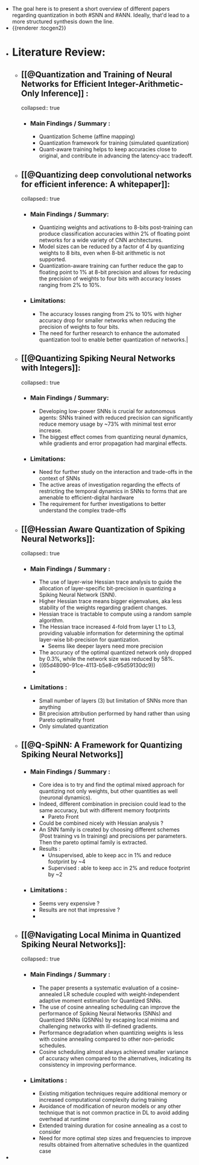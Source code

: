 - The goal here is to present a short overview of different papers regarding quantization in both #SNN and #ANN. Ideally, that'd lead to a more structured synthesis down the line.
- {{renderer :tocgen2}}
- # Literature Review:
	- ## [[@Quantization and Training of Neural Networks for Efficient Integer-Arithmetic-Only Inference]] :
	  collapsed:: true
		- ### Main Findings / Summary :
			- Quantization Scheme (affine mapping)
			- Quantization framework  for training (simulated quantization)
			- Quant-aware training helps to keep accuracies close to original, and contribute in advancing the latency-acc tradeoff.
	- ## [[@Quantizing deep convolutional networks for efficient inference: A whitepaper]]:
	  collapsed:: true
		- ### Main Findings / Summary:
			- Quantizing weights and activations to 8-bits post-training can produce classification accuracies within 2% of floating point networks for a wide variety of CNN architectures.
			- Model sizes can be reduced by a factor of 4 by quantizing weights to 8 bits, even when 8-bit arithmetic is not supported.
			- Quantization-aware training can further reduce the gap to floating point to 1% at 8-bit precision and allows for reducing the precision of weights to four bits with accuracy losses ranging from 2% to 10%.
		- ### Limitations:
			- The accuracy losses ranging from 2% to 10% with higher accuracy drop for smaller networks when reducing the precision of weights to four bits.
			- The need for further research to enhance the automated quantization tool to enable better quantization of networks.|
	- ## [[@Quantizing Spiking Neural Networks with Integers]]:
	  collapsed:: true
		- ### Main Findings / Summary:
			- Developing low-power SNNs is crucial for autonomous agents: SNNs trained with reduced precision can significantly reduce memory usage by ~73% with minimal test error increase.
			- The biggest effect comes from quantizing neural dynamics, while gradients and error propagation had marginal effects.
		- ### Limitations:
			- Need for further study on the interaction and trade-offs in the context of SNNs
			- The active areas of investigation regarding the effects of restricting the temporal dynamics in SNNs to forms that are amenable to efficient-digital hardware
			- The requirement for further investigations to better understand the complex trade-offs
	- ## [[@Hessian Aware Quantization of Spiking Neural Networks]]:
	  collapsed:: true
		- ### Main Findings / Summary :
			- The use of layer-wise Hessian trace analysis to guide the allocation of layer-specific bit-precision in quantizing a Spiking Neural Network (SNN).
			- Higher Hessian trace means bigger eigenvalues, aka less stability of the weights regarding gradient changes.
			- Hessian trace is tractable to compute using a random sample algorithm.
			- The Hessian trace increased 4-fold from layer L1 to L3, providing valuable information for determining the optimal layer-wise bit-precision for quantization.
				- Seems like deeper layers need more precision
			- The accuracy of the optimal quantized network only dropped by 0.3%, while the network size was reduced by 58%.
			- ((65d48090-91ce-4113-b5e8-c95d59130dc9))
			-
		- ### Limitations :
			- Small number of layers (3) but limitation of SNNs more than anything
			- Bit precision attribution performed by hand rather than using Pareto optimality front
			- Only simulated quantization
	- ## [[@Q-SpiNN: A Framework for Quantizing Spiking Neural Networks]]
		- ### Main Findings / Summary :
			- Core idea is to try and find the optimal mixed approach for quantizing not only weights, but other quantities as well (neuronal dynamics).
			- Indeed, different combination in precision could lead to the same accuracy, but with different memory footprints
				- Pareto Front
			- Could be combined nicely with Hessian analysis ?
			- An SNN family is created by choosing different schemes (Post training vs In training) and precisions per parameters. Then the pareto optimal family is extracted.
			- Results :
				- Unsupervised, able to keep acc in 1% and reduce footprint by ~4
				- Supervised : able to keep acc in 2% and reduce footprint by ~2
		- ### Limitations :
			- Seems very expensive ?
			- Results are not that impressive ?
			-
	- ## [[@Navigating Local Minima in Quantized Spiking Neural Networks]]:
	  collapsed:: true
		- ### Main Findings / Summary :
			- The paper presents a systematic evaluation of a cosine-annealed LR schedule coupled with weight-independent adaptive moment estimation for Quantized SNNs.
			- The use of cosine annealing scheduling can improve the performance of Spiking Neural Networks (SNNs) and Quantized SNNs (QSNNs) by escaping local minima and challenging networks with ill-defined gradients.
			- Performance degradation when quantizing weights is less with cosine annealing compared to other non-periodic schedules.
			- Cosine scheduling almost always achieved smaller variance of accuracy when compared to the alternatives, indicating its consistency in improving performance.
		- ### Limitations :
			- Existing mitigation techniques require additional memory or increased computational complexity during training
			- Avoidance of modification of neuron models or any other technique that is not common practice in DL to avoid adding overhead at runtime
			- Extended training duration for cosine annealing as a cost to consider
			- Need for more optimal step sizes and frequencies to improve results obtained from alternative schedules in the quantized case
-